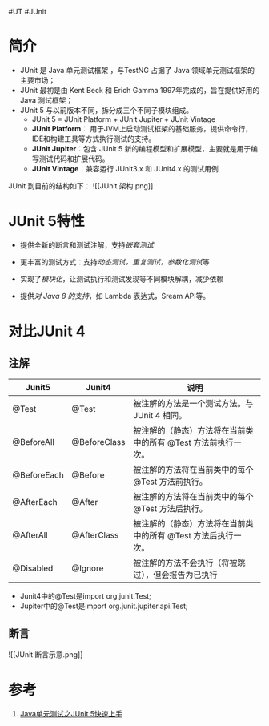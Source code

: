 #UT #JUnit

# 简介
- JUnit 是 Java 单元测试框架 ，与TestNG 占据了 Java 领域单元测试框架的主要市场；
- JUnit 最初是由 Kent Beck 和 Erich Gamma 1997年完成的，旨在提供好用的 Java 测试框架；
- JUnit 5 与以前版本不同，拆分成三个不同子模块组成。
	- JUnit 5 = JUnit Platform + JUnit Jupiter + JUnit Vintage
	- **JUnit Platform**： 用于JVM上启动测试框架的基础服务，提供命令行，IDE和构建工具等方式执行测试的支持。
	- **JUnit Jupiter**：包含 JUnit 5 新的编程模型和扩展模型，主要就是用于编写测试代码和扩展代码。
	- **JUnit Vintage**：兼容运行 JUnit3.x 和 JUnit4.x 的测试用例

JUnit 到目前的结构如下：
![[JUnit 架构.png]]


# JUnit 5特性
-   提供全新的断言和测试注解，支持*嵌套测试*
    
-   更丰富的测试方式：支持*动态测试，重复测试，参数化测试*等
    
-   实现了*模块化*，让测试执行和测试发现等不同模块解耦，减少依赖
    
-   提供*对 Java 8 的支持*，如 Lambda 表达式，Sream API等。

# 对比JUnit 4 
## 注解

| Junit5      | Junit4       | 说明                                 |
| ----------- | ------------ | ---------------------------------- |
| @Test       | @Test        | 被注解的方法是一个测试方法。与 JUnit 4 相同。        |
| @BeforeAll  | @BeforeClass | 被注解的（静态）方法将在当前类中的所有 @Test 方法前执行一次。 |
| @BeforeEach | @Before      | 被注解的方法将在当前类中的每个 @Test 方法前执行。       |
| @AfterEach  | @After       | 被注解的方法将在当前类中的每个 @Test 方法后执行。       |
| @AfterAll   | @AfterClass  | 被注解的（静态）方法将在当前类中的所有 @Test 方法后执行一次。 |
| @Disabled   | @Ignore      | 被注解的方法不会执行（将被跳过），但会报告为已执行     |

- Junit4中的@Test是import org.junit.Test;  
- Jupiter中的@Test是import org.junit.jupiter.api.Test;

## 断言
![[JUnit 断言示意.png]]

# 参考
1. [Java单元测试之JUnit 5快速上手](https://www.cnblogs.com/one12138/p/11536492.html)